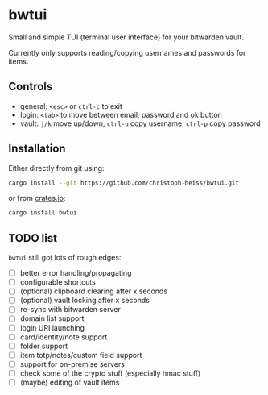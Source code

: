 # bwtui

Small and simple TUI (terminal user interface) for your bitwarden vault.

Currently only supports reading/copying usernames and passwords for items.

## Controls
- general: `<esc>` or `ctrl-c` to exit
- login: `<tab>` to move between email, password and ok button
- vault: `j/k` move up/down, `ctrl-u` copy username, `ctrl-p` copy password

## Installation

Either directly from git using:
```bash
cargo install --git https://github.com/christoph-heiss/bwtui.git
```

or from [crates.io](https://crates.io/crates/bwtui):
```bash
cargo install bwtui
```

## TODO list

`bwtui` still got lots of rough edges:

- [ ] better error handling/propagating
- [ ] configurable shortcuts
- [ ] (optional) clipboard clearing after x seconds
- [ ] (optional) vault locking after x seconds
- [ ] re-sync with bitwarden server
- [ ] domain list support
- [ ] login URI launching
- [ ] card/identity/note support
- [ ] folder support
- [ ] item totp/notes/custom field support
- [ ] support for on-premise servers
- [ ] check some of the crypto stuff (especially hmac stuff)
- [ ] (maybe) editing of vault items
